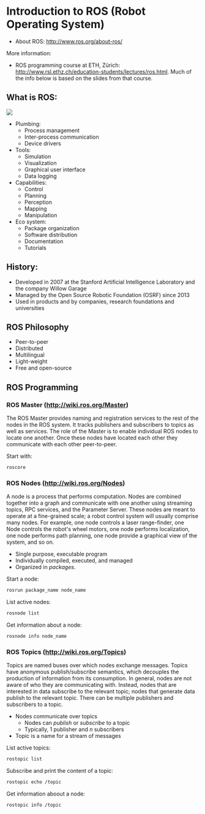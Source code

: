 # Introduction to ROS (Robot Operating System)

- About ROS: http://www.ros.org/about-ros/

More information:
- ROS programming course at ETH, Zürich: http://www.rsl.ethz.ch/education-students/lectures/ros.html. Much of the info below is based on the slides from that course.

## What is ROS:

![](http://www.ros.org/wp-content/uploads/2013/12/ros_equation.png)

- Plumbing:
    - Process management
    - Inter-process communication
    - Device drivers
- Tools:
    - Simulation
    - Visualization
    - Graphical user interface
    - Data logging
- Capabilities:
    - Control
    - Planning
    - Perception
    - Mapping
    - Manipulation
- Eco system:
    - Package organization
    - Software distribution
    - Documentation 
    - Tutorials

## History:
- Developed in 2007 at the Stanford Artificial Intelligence Laboratory and the company Willow Garage
- Managed by the Open Source Robotic Foundation (OSRF) since 2013
- Used in products and by companies, research foundations and universities

## ROS Philosophy 

- Peer-to-peer
- Distributed
- Multilingual
- Light-weight
- Free and open-source

## ROS Programming

### ROS Master (http://wiki.ros.org/Master)

The ROS Master provides naming and registration services to the rest of the nodes in the ROS system. It tracks publishers and subscribers to topics as well as services. The role of the Master is to enable individual ROS nodes to locate one another. Once these nodes have located each other they communicate with each other peer-to-peer.

Start with: 
```bash 
roscore
```

### ROS Nodes (http://wiki.ros.org/Nodes)

A node is a process that performs computation. Nodes are combined together into a graph and communicate with one another using streaming topics, RPC services, and the Parameter Server. These nodes are meant to operate at a fine-grained scale; a robot control system will usually comprise many nodes. For example, one node controls a laser range-finder, one Node controls the robot's wheel motors, one node performs localization, one node performs path planning, one node provide a graphical view of the system, and so on.

- Single purpose, executable program
- Individually compiled, executed, and managed
- Organized in *packages*.

Start a node:
```bash 
rosrun package_name node_name
```
List active nodes:
```bash
rosnode list
```

Get information about a node:
```bash
rosnode info node_name
```

### ROS Topics (http://wiki.ros.org/Topics)

Topics are named buses over which nodes exchange messages. Topics have anonymous publish/subscribe semantics, which decouples the production of information from its consumption. In general, nodes are not aware of who they are communicating with. Instead, nodes that are interested in data subscribe to the relevant topic; nodes that generate data publish to the relevant topic. There can be multiple publishers and subscribers to a topic.

- Nodes communicate over topics
    - Nodes can *publish* or *subscribe* to a topic
    - Typically, 1 publisher and *n* subscribers
- Topic is a name for a stream of messages

List active topics:
```bash 
rostopic list
```

Subscribe and print the content of a topic:
```bash
rostopic echo /topic
```

Get information aboout a node:
```bash
rostopic info /topic
```
